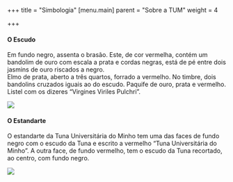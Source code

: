 +++
title = "Simbologia"
[menu.main]
parent = "Sobre a TUM"
weight = 4

+++
#### O Escudo

Em fundo negro, assenta o brasão. Este, de cor vermelha, contém um bandolim de ouro com escala a prata e cordas negras, está de pé entre dois jasmins de ouro riscados a negro.  
Elmo de prata, aberto a três quartos, forrado a vermelho. No timbre, dois bandolins cruzados iguais ao do escudo. Paquife de ouro, prata e vermelho. Listel com os dizeres “Virgines Viriles Pulchri”.

![](/images/simbologia.gif)

#### O Estandarte

O estandarte da Tuna Universitária do Minho tem uma das faces de fundo negro com o escudo da Tuna e escrito a vermelho “Tuna Universitária do Minho”. A outra face, de fundo vermelho, tem o escudo da Tuna recortado, ao centro, com fundo negro.

![](/images/bandeira.gif)